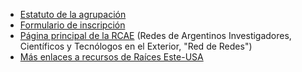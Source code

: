 * <a href="https://drive.google.com/file/d/1Q49UgYZg62wRjKetZcTtvN-PLAiEeKVU/view?usp=sharing" target="_blank">Estatuto de la agrupación</a>
* <a href="https://docs.google.com/forms/d/e/1FAIpQLSdaX7gtdMpDebjeY5kOoCjdOVHQvNK6QfAm4KLA7JBELTNSbg/viewform" target="_blank">Formulario de inscripción</a>
* <a href="https://rcae.info/" target="_blank">Página principal de la RCAE</a> (Redes de Argentinos Investigadores, Científicos y Tecnólogos en el Exterior, "Red de Redes")
* <a href="https://linktr.ee/raices_ne_usa" target="_blank">Más enlaces a recursos de Raíces Este-USA</a>
